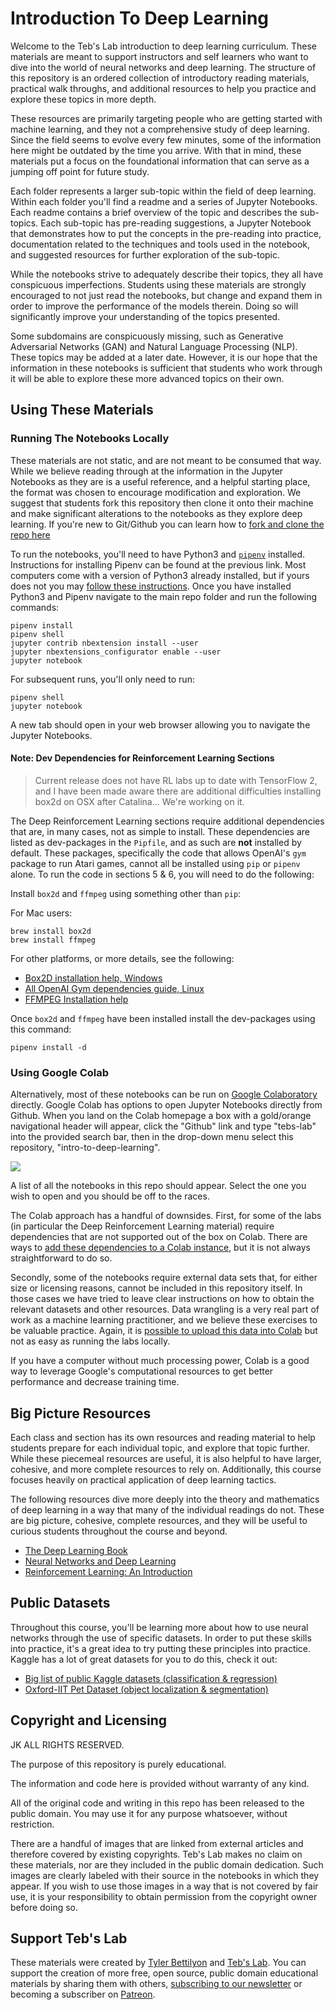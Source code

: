 # Introduction To Deep Learning

Welcome to the Teb's Lab introduction to deep learning curriculum. These materials are meant to support instructors and self learners who want to dive into the world of neural networks and deep learning. The structure of this repository is an ordered collection of introductory reading materials, practical walk throughs, and additional resources to help you practice and explore these topics in more depth.

These resources are primarily targeting people who are getting started with machine learning, and they not a comprehensive study of deep learning. Since the field seems to evolve every few minutes, some of the information here might be outdated by the time you arrive. With that in mind, these materials put a focus on the foundational information that can serve as a jumping off point for future study.

Each folder represents a larger sub-topic within the field of deep learning. Within each folder you'll find a readme and a series of Jupyter Notebooks. Each readme contains a brief overview of the topic and describes the sub-topics. Each sub-topic has pre-reading suggestions, a Jupyter Notebook that demonstrates how to put the concepts in the pre-reading into practice, documentation related to the techniques and tools used in the notebook, and suggested resources for further exploration of the sub-topic.

While the notebooks strive to adequately describe their topics, they all have conspicuous imperfections. Students using these materials are strongly encouraged to not just read the notebooks, but change and expand them in order to improve the performance of the models therein. Doing so will significantly improve your understanding of the topics presented.

Some subdomains are conspicuously missing, such as Generative Adversarial Networks (GAN) and Natural Language Processing (NLP). These topics may be added at a later date. However, it is our hope that the information in these notebooks is sufficient that students who work through it will be able to explore these more advanced topics on their own.

## Using These Materials

### Running The Notebooks Locally

These materials are not static, and are not meant to be consumed that way. While we believe reading through at the information in the Jupyter Notebooks as they are is a useful reference, and a helpful starting place, the format was chosen to encourage modification and exploration. We suggest that students fork this repository then clone it onto their machine and make significant alterations to the notebooks as they explore deep learning. If you're new to Git/Github you can learn how to [fork and clone the repo here](https://help.github.com/en/articles/fork-a-repo)

To run the notebooks, you'll need to have Python3 and [`pipenv`](https://pipenv.readthedocs.io) installed. Instructions for installing Pipenv can be found at the previous link. Most computers come with a version of Python3 already installed, but if yours does not you may [follow these instructions](https://realpython.com/installing-python/). Once you have installed Python3 and Pipenv navigate to the main repo folder and run the following commands:

```
pipenv install
pipenv shell
jupyter contrib nbextension install --user
jupyter nbextensions_configurator enable --user
jupyter notebook
```

For subsequent runs, you'll only need to run:

```
pipenv shell
jupyter notebook
```

A new tab should open in your web browser allowing you to navigate the Jupyter Notebooks.

#### Note: Dev Dependencies for Reinforcement Learning Sections

> Current release does not have RL labs up to date with TensorFlow 2, and I have been made aware there are additional difficulties installing box2d on OSX after Catalina... We're working on it.

The Deep Reinforcement Learning sections require additional dependencies that are, in many cases, not as simple to install. These dependencies are listed as dev-packages in the `Pipfile`, and as such are **not** installed by default. These packages, specifically the code that allows OpenAI's `gym` package to run Atari games, cannot all be installed using `pip` or `pipenv` alone. To run the code in sections 5 & 6, you will need to do the following:

Install `box2d` and `ffmpeg` using something other than `pip`:

For Mac users:

```
brew install box2d
brew install ffmpeg
```

For other platforms, or more details, see the following:

* [Box2D installation help, Windows](https://towardsdatascience.com/how-to-install-openai-gym-in-a-windows-environment-338969e24d30)
* [All OpenAI Gym dependencies guide, Linux](http://www.kiranjose.in/blogs/getting-started-with-openai-gym-part-1-installation-and-configuration/)
* [FFMPEG Installation help](https://github.com/adaptlearning/adapt_authoring/wiki/Installing-FFmpeg)

Once `box2d` and `ffmpeg` have been installed install the dev-packages using this command:

`pipenv install -d`

### Using Google Colab

Alternatively, most of these notebooks can be run on [Google Colaboratory](https://colab.research.google.com) directly. Google Colab has options to open Jupyter Notebooks directly from Github. When you land on the Colab homepage a box with a gold/orange navigational header will appear, click the "Github" link and type "tebs-lab" into the provided search bar, then in the drop-down menu select this repository, "intro-to-deep-learning".

![](assets/colab-github.png)

A list of all the notebooks in this repo should appear. Select the one you wish to open and you should be off to the races.

The Colab approach has a handful of downsides. First, for some of the labs (in particular the Deep Reinforcement Learning material) require dependencies that are not supported out of the box on Colab. There are ways to [add these dependencies to a Colab instance](https://cloud.google.com/datalab/docs/how-to/adding-libraries), but it is not always straightforward to do so.

Secondly, some of the notebooks require external data sets that, for either size or licensing reasons, cannot be included in this repository itself. In those cases we have tried to leave clear instructions on how to obtain the relevant datasets and other resources. Data wrangling is a very real part of work as a machine learning practitioner, and we believe these exercises to be valuable practice. Again, it is [possible to upload this data into Colab](https://medium.com/@yuraist/how-to-upload-your-own-dataset-into-google-colab-e228727c87e9) but not as easy as running the labs locally.

If you have a computer without much processing power, Colab is a good way to leverage Google's computational resources to get better performance and decrease training time.

## Big Picture Resources

Each class and section has its own resources and reading material to help students prepare for each individual topic, and explore that topic further. While these piecemeal resources are useful, it is also helpful to have larger, cohesive, and more complete resources to rely on. Additionally, this course focuses heavily on practical application of deep learning tactics.

The following resources dive more deeply into the theory and mathematics of deep learning in a way that many of the individual readings do not. These are big picture, cohesive, complete resources, and they will be useful to curious students throughout the course and beyond.

* [The Deep Learning Book](http://www.deeplearningbook.org/)
* [Neural Networks and Deep Learning](http://neuralnetworksanddeeplearning.com)
* [Reinforcement Learning: An Introduction](http://incompleteideas.net/book/bookdraft2017nov5.pdf)

## Public Datasets

Throughout this course, you'll be learning more about how to use neural networks through the use of specific datasets. In order to put these skills into practice, it's a great idea to try putting these principles into practice. Kaggle has a lot of great datasets for you to do this, check it out:

* [Big list of public Kaggle datasets (classification & regression)](https://www.kaggle.com/annavictoria/ml-friendly-public-datasets)
* [Oxford-IIT Pet Dataset (object localization & segmentation)](http://www.robots.ox.ac.uk/~vgg/data/pets/)

## Copyright and Licensing

JK ALL RIGHTS RESERVED.

The purpose of this repository is purely educational.

The information and code here is provided without warranty of any kind.

All of the original code and writing in this repo has been released to the public domain. You may use it for any purpose whatsoever, without restriction.

There are a handful of images that are linked from external articles and therefore covered by existing copyrights. Teb's Lab makes no claim on these materials, nor are they included in the public domain dedication. Such images are clearly labeled with their source in the notebooks in which they appear. If you wish to use those images in a way that is not covered by fair use, it is your responsibility to obtain permission from the copyright owner before doing so.

## Support Teb's Lab

These materials were created by [Tyler Bettilyon](https://www.linkedin.com/in/tylerbettilyon/) and [Teb's Lab](https://tebs-lab.com). You can support the creation of more free, open source, public domain educational materials by sharing them with others, [subscribing to our newsletter](http://eepurl.com/dum8IP) or becoming a subscriber on [Patreon](https://www.patreon.com/tebsLab).
